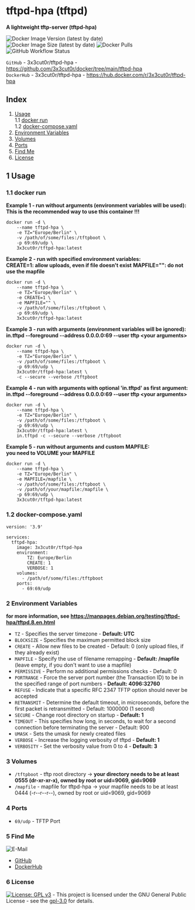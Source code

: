 # tftpd-hpa (tftpd)

**A lightweight tftp-server (tftpd-hpa)**

![Docker Image Version (latest by date)](https://img.shields.io/docker/v/3x3cut0r/tftpd-hpa)
![Docker Image Size (latest by date)](https://img.shields.io/docker/image-size/3x3cut0r/tftpd-hpa)
![Docker Pulls](https://img.shields.io/docker/pulls/3x3cut0r/tftpd-hpa)
![GitHub Workflow Status](https://img.shields.io/github/actions/workflow/status/3x3cut0r/docker/tftpd-hpa.yml?branch=main)

`GitHub` - 3x3cut0r/tftpd-hpa - https://github.com/3x3cut0r/docker/tree/main/tftpd-hpa  
`DockerHub` - 3x3cut0r/tftpd-hpa - https://hub.docker.com/r/3x3cut0r/tftpd-hpa

## Index

1. [Usage](#usage)  
   1.1 [docker run](#dockerrun)  
   1.2 [docker-compose.yaml](#docker-compose)
2. [Environment Variables](#environment-variables)
3. [Volumes](#volumes)
4. [Ports](#ports)
5. [Find Me](#findme)
6. [License](#license)

## 1 Usage <a name="usage"></a>

### 1.1 docker run <a name="dockerrun"></a>

**Example 1 - run without arguments (environment variables will be used):**  
**This is the recommended way to use this container !!!**

```shell
docker run -d \
    --name tftpd-hpa \
    -e TZ="Europe/Berlin" \
    -v /path/of/some/files:/tftpboot \
    -p 69:69/udp \
    3x3cut0r/tftpd-hpa:latest
```

**Example 2 - run with specified environment variables:**  
**CREATE=1: allow uploads, even if file doesn't exist**
**MAPFILE="": do not use the mapfile**

```shell
docker run -d \
    --name tftpd-hpa \
    -e TZ="Europe/Berlin" \
    -e CREATE=1 \
    -e MAPFILE="" \
    -v /path/of/some/files:/tftpboot \
    -p 69:69/udp \
    3x3cut0r/tftpd-hpa:latest
```

**Example 3 - run with arguments (environment variables will be ignored):**  
**in.tftpd --foreground --address 0.0.0.0:69 --user tftp \<your arguments\>**

```shell
docker run -d \
    --name tftpd-hpa \
    -e TZ="Europe/Berlin" \
    -v /path/of/some/files:/tftpboot \
    -p 69:69/udp \
    3x3cut0r/tftpd-hpa:latest \
    -c --secure --verbose /tftpboot
```

**Example 4 - run with arguments with optional 'in.tftpd' as first argument:**  
**in.tftpd --foreground --address 0.0.0.0:69 --user tftp \<your arguments\>**

```shell
docker run -d \
    --name tftpd-hpa \
    -e TZ="Europe/Berlin" \
    -v /path/of/some/files:/tftpboot \
    -p 69:69/udp \
    3x3cut0r/tftpd-hpa:latest \
    in.tftpd -c --secure --verbose /tftpboot
```

**Example 5 - run without arguments and custom MAPFILE:**  
**you need to VOLUME your MAPFILE**

```shell
docker run -d \
    --name tftpd-hpa \
    -e TZ="Europe/Berlin" \
    -e MAPFILE=/mapfile \
    -v /path/of/some/files:/tftpboot \
    -v /path/of/your/mapfile:/mapfile \
    -p 69:69/udp \
    3x3cut0r/tftpd-hpa:latest
```

### 1.2 docker-compose.yaml <a name="docker-compose"></a>

```shell
version: '3.9'

services:
  tftpd-hpa:
    image: 3x3cut0r/tftpd-hpa
    environment:
        TZ: Europe/Berlin
        CREATE: 1
        VERBOSE: 1
    volumes:
      - /path/of/some/files:/tftpboot
    ports:
      - 69:69/udp
```

### 2 Environment Variables <a name="environment-variables"></a>

**for more information, see https://manpages.debian.org/testing/tftpd-hpa/tftpd.8.en.html**

- `TZ` - Specifies the server timezone - **Default: UTC**
- `BLOCKSIZE` - Specifies the maximum permitted block size
- `CREATE` - Allow new files to be created - Default: 0 (only upload files, if they already exist)
- `MAPFILE` - Specify the use of filename remapping - **Default: /mapfile**  
  (leave empty, if you don't want to use a mapfile)
- `PERMISSIVE` - Perform no additional permissions checks - Default: 0
- `PORTRANGE` - Force the server port number (the Transaction ID) to be in the specified range of port numbers - **Default: 4096:32760**
- `REFUSE` - Indicate that a specific RFC 2347 TFTP option should never be accepted
- `RETRANSMIT` - Determine the default timeout, in microseconds, before the first packet is retransmitted - Default: 1000000 (1 second)
- `SECURE` - Change root directory on startup - **Default: 1**
- `TIMEOUT` - This specifies how long, in seconds, to wait for a second connection before terminating the server - Default: 900
- `UMASK` - Sets the umask for newly created files
- `VERBOSE` - Increase the logging verbosity of tftpd - **Default: 1**
- `VERBOSITY` - Set the verbosity value from 0 to 4 - **Default: 3**

### 3 Volumes <a name="volumes"></a>

- `/tftpboot` - tftp root directory -> **your directory needs to be at least 0555 (dr-xr-xr-x), owned by root or uid=9069, gid=9069**
- `/mapfile` - mapfile for tftpd-hpa -> your mapfile needs to be at least 0444 (-r--r--r--), owned by root or uid=9069, gid=9069

### 4 Ports <a name="ports"></a>

- `69/udp` - TFTP Port

### 5 Find Me <a name="findme"></a>

![E-Mail](https://img.shields.io/badge/E--Mail-julianreith%40gmx.de-red)

- [GitHub](https://github.com/3x3cut0r)
- [DockerHub](https://hub.docker.com/u/3x3cut0r)

### 6 License <a name="license"></a>

[![License: GPL v3](https://img.shields.io/badge/License-GPLv3-blue.svg)](https://www.gnu.org/licenses/gpl-3.0) - This project is licensed under the GNU General Public License - see the [gpl-3.0](https://www.gnu.org/licenses/gpl-3.0.en.html) for details.

